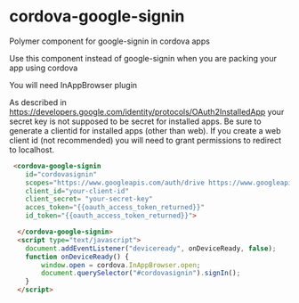 # cordova-google-signin
Polymer component for google-signin in cordova apps

Use this component instead of google-signin when you are packing your app using cordova

You will need InAppBrowser plugin

As described in https://developers.google.com/identity/protocols/OAuth2InstalledApp your secret key is not supposed to be secret for installed apps. Be sure to generate a clientid for installed apps (other than web). If you create a web client id (not recommended) you will need to grant permissions to redirect to localhost. 

```html
 <cordova-google-signin 
    id="cordovasignin" 
    scopes="https://www.googleapis.com/auth/drive https://www.googleapis.com/auth/userinfo.profile"
    client_id="your-client-id"
    client_secret= "your-secret-key"
    acces_token="{{oauth_access_token_returned}}"
    id_token="{{oauth_access_token_returned}}">

  </cordova-google-signin>
  <script type="text/javascript">
	document.addEventListener("deviceready", onDeviceReady, false);
	function onDeviceReady() {	    
	    window.open = cordova.InAppBrowser.open;
	    document.querySelector("#cordovasignin").signIn();
	}
  </script>
```